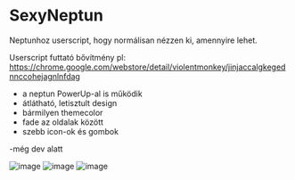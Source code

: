 # SexyNeptun
Neptunhoz userscript, hogy normálisan nézzen ki, amennyire lehet.

Userscript futtató bővítmény pl:   https://chrome.google.com/webstore/detail/violentmonkey/jinjaccalgkegednnccohejagnlnfdag


- a neptun PowerUp-al is működik
- átlátható, letisztult design
- bármilyen themecolor
- fade az oldalak között
- szebb icon-ok és gombok

-még dev alatt

![image](https://user-images.githubusercontent.com/65504542/188287113-5831e2fb-f327-431a-afc2-d5dd12ff682c.png)
![image](https://user-images.githubusercontent.com/65504542/188286880-ab42591b-2742-4e41-9c00-c3bbc815f4e5.png)
![image](https://user-images.githubusercontent.com/65504542/188286975-a5f549e5-89eb-4e85-ab0e-b35475ce74de.png)
